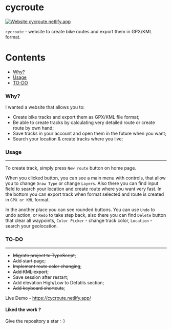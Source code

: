 # cycroute

[![Website cycroute.netlify.app](https://img.shields.io/website-up-down-green-red/http/shields.io.svg)](https://cycroute.netlify.app/)

`cycroute` - website to create bike routes and export them in GPX/KML format.

Contents
========

 * [Why?](#why)
 * [Usage](#usage)
 * [TO-DO](#TO-DO)

### Why?

I wanted a website that allows you to:

+ Create bike tracks and export them as GPX/KML file format;
+ Be able to create tracks by calculating very detailed route or create route by own hand;
+ Save tracks in your account and open them in the future when you want;
+ Search your location & create tracks where you live;

### Usage
---

To create track, simply press `New route` button on home page.

When you clicked button, you can see a main menu with controls, that allow you to change `Draw Type` or change `Layers`. Also there you can find input field to search your location and create route where you want very fast. In the bottom you can export track when format selected and route is created in `GPX or KML` format. 

In the another place you can see rounded buttons. You can use `Undo` to undo action, or `Redo` to take step back, also there you can find `Delete` button that clear all waypoints, `Color Picker` - change track color, `Location` - search your geolocation.


### TO-DO
---

- ~~Migrate project to TypeScript~~;
- ~~Add start page~~;
- ~~Implement route color changing~~;
- ~~Add KML export~~;
- Save session after restart;
- Add elevation High/Low to Defatils section;
- ~~Add keyboard shortcuts~~;


Live Demo - https://cycroute.netlify.app/

<h4>Liked the work ?</h4>
Give the repository a star :-)
